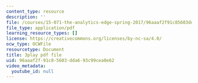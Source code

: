 ```yaml
---
content_type: resource
description: ''
file: /courses/15-071-the-analytics-edge-spring-2017/96aaaf2f91c85603dda693c99cea0e62_En0xvjBnmfU.pdf
file_type: application/pdf
learning_resource_types: []
license: https://creativecommons.org/licenses/by-nc-sa/4.0/
ocw_type: OCWFile
resourcetype: Document
title: 3play pdf file
uid: 96aaaf2f-91c8-5603-dda6-93c99cea0e62
video_metadata:
  youtube_id: null
---
```

